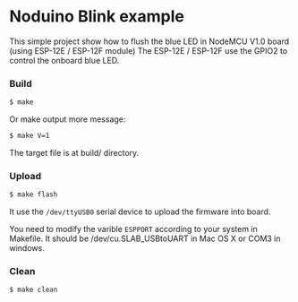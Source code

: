 Noduino Blink example
===========================================

This simple project show how to flush the blue LED in NodeMCU V1.0 board
(using ESP-12E / ESP-12F module)
The ESP-12E / ESP-12F use the GPIO2 to control the onboard blue LED.


### Build

```bash
$ make
```

Or make output more message:

```bash
$ make V=1
```

The target file is at build/ directory.


### Upload

```bash
$ make flash
```

It use the ```/dev/ttyUSB0``` serial device to upload the firmware into board.

You need to modify the varible ```ESPPORT``` according to your system in
Makefile. It should be /dev/cu.SLAB_USBtoUART in Mac OS X or COM3 in windows.


### Clean

```bash
$ make clean
```

